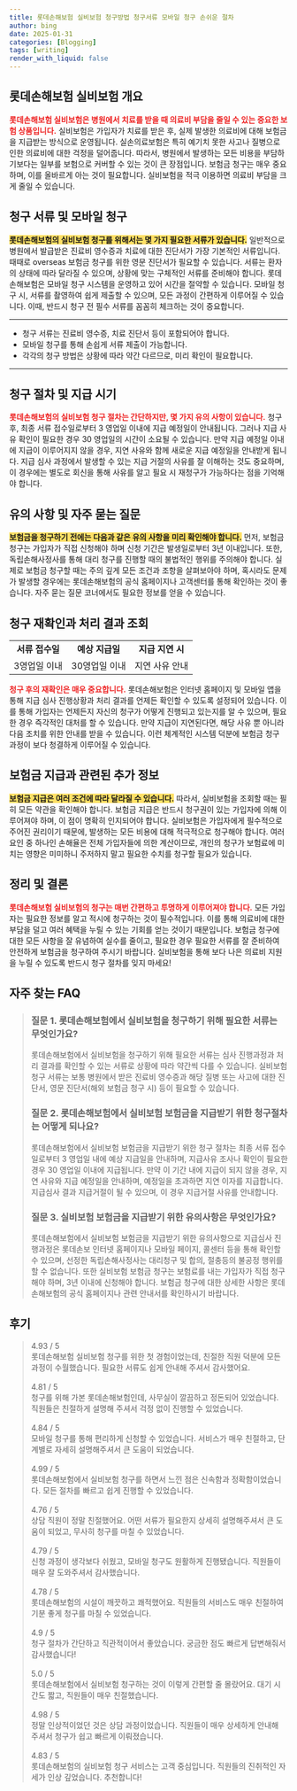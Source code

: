```yaml
---
title: 롯데손해보험 실비보험 청구방법 청구서류 모바일 청구 손쉬운 절차
author: bing
date: 2025-01-31
categories: [Blogging]
tags: [writing]
render_with_liquid: false
---
```



<h2 id='롯데손해보험 실비보험 개요'>롯데손해보험 실비보험 개요</h2>

<p><b><span style="color: #ee2323;">롯데손해보험 실비보험은 병원에서 치료를 받을 때 의료비 부담을 줄일 수 있는 중요한 보험 상품입니다.</span></b> 실비보험은 가입자가 치료를 받은 후, 실제 발생한 의료비에 대해 보험금을 지급받는 방식으로 운영됩니다. 실손의료보험은 특히 예기치 못한 사고나 질병으로 인한 의료비에 대한 걱정을 덜어줍니다. 따라서, 병원에서 발생하는 모든 비용을 부담하기보다는 일부를 보험으로 커버할 수 있는 것이 큰 장점입니다. 보험금 청구는 매우 중요하며, 이를 올바르게 아는 것이 필요합니다. 실비보험을 적극 이용하면 의료비 부담을 크게 줄일 수 있습니다.</p>

<h2 id='청구 서류 및 모바일 청구'>청구 서류 및 모바일 청구</h2>

<p><b><span style="background-color: #ffe066;">롯데손해보험의 실비보험 청구를 위해서는 몇 가지 필요한 서류가 있습니다.</span></b> 일반적으로 병원에서 발급받은 진료비 영수증과 치료에 대한 진단서가 가장 기본적인 서류입니다. 때때로 overseas 보험금 청구를 위한 영문 진단서가 필요할 수 있습니다. 서류는 환자의 상태에 따라 달라질 수 있으며, 상황에 맞는 구체적인 서류를 준비해야 합니다. 롯데손해보험은 모바일 청구 시스템을 운영하고 있어 시간을 절약할 수 있습니다. 모바일 청구 시, 서류를 촬영하여 쉽게 제출할 수 있으며, 모든 과정이 간편하게 이루어질 수 있습니다. 이때, 반드시 청구 전 필수 서류를 꼼꼼히 체크하는 것이 중요합니다.</p>

<hr />

<ul>
    <li>청구 서류는 진료비 영수증, 치료 진단서 등이 포함되어야 합니다.</li>
    <li>모바일 청구를 통해 손쉽게 서류 제출이 가능합니다.</li>
    <li>각각의 청구 방법은 상황에 따라 약간 다르므로, 미리 확인이 필요합니다.</li>
</ul>

<hr />

<h2 id='청구 절차 및 지급 시기'>청구 절차 및 지급 시기</h2>

<p><b><span style="color: #ee2323;">롯데손해보험의 실비보험 청구 절차는 간단하지만, 몇 가지 유의 사항이 있습니다.</span></b> 청구 후, 최종 서류 접수일로부터 3 영업일 이내에 지급 예정일이 안내됩니다. 그러나 지급 사유 확인이 필요한 경우 30 영업일의 시간이 소요될 수 있습니다. 만약 지급 예정일 이내에 지급이 이루어지지 않을 경우, 지연 사유와 함께 새로운 지급 예정일을 안내받게 됩니다. 지급 심사 과정에서 발생할 수 있는 지급 거절의 사유를 잘 이해하는 것도 중요하며, 이 경우에는 별도로 회신을 통해 사유를 알고 필요 시 재청구가 가능하다는 점을 기억해야 합니다.</p>

<h2 id='유의 사항 및 자주 묻는 질문'>유의 사항 및 자주 묻는 질문</h2>

<p><b><span style="background-color: #ffe066;">보험금을 청구하기 전에는 다음과 같은 유의 사항을 미리 확인해야 합니다.</span></b> 먼저, 보험금 청구는 가입자가 직접 신청해야 하며 신청 기간은 발생일로부터 3년 이내입니다. 또한, 독립손해사정사를 통해 대리 청구를 진행할 때의 불법적인 행위를 주의해야 합니다. 실제로 보험금 청구할 때는 주의 깊게 모든 조건과 조항을 살펴보아야 하며, 혹시라도 문제가 발생할 경우에는 롯데손해보험의 공식 홈페이지나 고객센터를 통해 확인하는 것이 좋습니다. 자주 묻는 질문 코너에서도 필요한 정보를 얻을 수 있습니다.</p>

<h2 id='청구 재확인과 처리 결과 조회'>청구 재확인과 처리 결과 조회</h2>

<table>
    <tr>
        <td style="text-align: center; height: 17px;"><b>서류 접수일</b></td>
        <td style="text-align: center; height: 17px;"><b>예상 지급일</b></td>
        <td style="text-align: center; height: 17px;"><b>지급 지연 시</b></td>
    </tr>
    <tr>
        <td style="text-align: center; height: 17px;">3영업일 이내</td>
        <td style="text-align: center; height: 17px;">30영업일 이내</td>
        <td style="text-align: center; height: 17px;">지연 사유 안내</td>
    </tr>
</table>

<p><b><span style="color: #ee2323;">청구 후의 재확인은 매우 중요합니다.</span></b> 롯데손해보험은 인터넷 홈페이지 및 모바일 앱을 통해 지급 심사 진행상황과 처리 결과를 언제든 확인할 수 있도록 설정되어 있습니다. 이를 통해 가입자는 언제든지 자신의 청구가 어떻게 진행되고 있는지를 알 수 있으며, 필요한 경우 즉각적인 대처를 할 수 있습니다. 만약 지급이 지연된다면, 해당 사유 뿐 아니라 다음 조치를 위한 안내를 받을 수 있습니다. 이런 체계적인 시스템 덕분에 보험금 청구 과정이 보다 청결하게 이루어질 수 있습니다.</p>

<h2 id='보험금 지급과 관련된 추가 정보'>보험금 지급과 관련된 추가 정보</h2>

<p><b><span style="background-color: #ffe066;">보험금 지급은 여러 조건에 따라 달라질 수 있습니다.</span></b> 따라서, 실비보험을 조회할 때는 필히 모든 약관을 확인해야 합니다. 보험금 지급은 반드시 청구권이 있는 가입자에 의해 이루어져야 하며, 이 점이 명확히 인지되어야 합니다. 실비보험은 가입자에게 필수적으로 주어진 권리이기 때문에, 발생하는 모든 비용에 대해 적극적으로 청구해야 합니다. 여러 요인 중 하나인 손해율은 전체 가입자들에 의한 계산이므로, 개인의 청구가 보험료에 미치는 영향은 미미하니 주저하지 말고 필요한 수치를 청구할 필요가 있습니다.</p>

<h2 id='정리 및 결론'>정리 및 결론</h2>

<p><b><span style="color: #ee2323;">롯데손해보험 실비보험의 청구는 매번 간편하고 투명하게 이루어져야 합니다.</span></b> 모든 가입자는 필요한 정보를 알고 적시에 청구하는 것이 필수적입니다. 이를 통해 의료비에 대한 부담을 덜고 여러 혜택을 누릴 수 있는 기회를 얻는 것이기 때문입니다. 보험금 청구에 대한 모든 사항을 잘 유념하여 실수를 줄이고, 필요한 경우 필요한 서류를 잘 준비하여 안전하게 보험금을 청구하여 주시기 바랍니다. 실비보험을 통해 보다 나은 의료비 지원을 누릴 수 있도록 반드시 청구 절차를 잊지 마세요!</p>


<h2 id='자주_찾는_FAQ'>자주 찾는 FAQ</h2>
<div itemscope="" itemtype="https://schema.org/FAQPage"> 
<blockquote> 
<div itemscope="" itemprop="mainEntity" itemtype="https://schema.org/Question">
<h3 itemprop="name">질문 1. 롯데손해보험에서 실비보험을 청구하기 위해 필요한 서류는 무엇인가요?</h3>
<div itemscope="" itemprop="acceptedAnswer" itemtype="https://schema.org/Answer">
<span itemprop="text"> 
<p>롯데손해보험에서 실비보험을 청구하기 위해 필요한 서류는 심사 진행과정과 처리 결과를 확인할 수 있는 서류로 상황에 따라 약간씩 다를 수 있습니다. 실비보험 청구 서류는 보통 병원에서 받은 진료비 영수증과 해당 질병 또는 사고에 대한 진단서, 영문 진단서(해외 보험금 청구 시) 등이 필요할 수 있습니다.</p> 
</span> 
</div> 
</div> 

<div itemscope="" itemprop="mainEntity" itemtype="https://schema.org/Question">
<h3 itemprop="name">질문 2. 롯데손해보험에서 실비보험 보험금을 지급받기 위한 청구절차는 어떻게 되나요?</h3>
<div itemscope="" itemprop="acceptedAnswer" itemtype="https://schema.org/Answer">
<span itemprop="text"> 
<p>롯데손해보험에서 실비보험 보험금을 지급받기 위한 청구 절차는 최종 서류 접수일로부터 3 영업일 내에 예상 지급일을 안내하며, 지급사유 조사나 확인이 필요한 경우 30 영업일 이내에 지급됩니다. 만약 이 기간 내에 지급이 되지 않을 경우, 지연 사유와 지급 예정일을 안내하며, 예정일을 초과하면 지연 이자를 지급합니다. 지급심사 결과 지급거절이 될 수 있으며, 이 경우 지급거절 사유를 안내합니다.</p> 
</span> 
</div> 
</div> 

<div itemscope="" itemprop="mainEntity" itemtype="https://schema.org/Question">
<h3 itemprop="name">질문 3. 실비보험 보험금을 지급받기 위한 유의사항은 무엇인가요?</h3>
<div itemscope="" itemprop="acceptedAnswer" itemtype="https://schema.org/Answer">
<span itemprop="text"> 
<p>롯데손해보험에서 실비보험 보험금을 지급받기 위한 유의사항으로 지급심사 진행과정은 롯데손보 인터넷 홈페이지나 모바일 페이지, 콜센터 등을 통해 확인할 수 있으며, 선정한 독립손해사정사는 대리청구 및 합의, 절충등의 불공정 행위를 할 수 없습니다. 또한 실비보험 보험금 청구는 보험료를 내는 가입자가 직접 청구해야 하며, 3년 이내에 신청해야 합니다. 보험금 청구에 대한 상세한 사항은 롯데손해보험의 공식 홈페이지나 관련 안내서를 확인하시기 바랍니다.</p> 
</span>
</div> 
</div> 

</blockquote> 
</div>
<h2 id='후기'>후기</h2>
<div itemscope itemtype="https://schema.org/Product">
  <blockquote>
  <div itemprop="review" itemscope itemtype="https://schema.org/Review">
      <div itemprop="reviewRating" itemscope itemtype="https://schema.org/Rating"> <span itemprop="ratingValue">4.93</span> / <span itemprop="bestRating">5</span> </div>
      <span itemprop="reviewBody">롯데손해보험 실비보험 청구를 위한 첫 경험이었는데, 친절한 직원 덕분에 모든 과정이 수월했습니다. 필요한 서류도 쉽게 안내해 주셔서 감사했어요.</span>
  </div>
  <br>
  <div itemprop="review" itemscope itemtype="https://schema.org/Review">
      <div itemprop="reviewRating" itemscope itemtype="https://schema.org/Rating"> <span itemprop="ratingValue">4.81</span> / <span itemprop="bestRating">5</span> </div>
      <span itemprop="reviewBody">청구를 위해 가본 롯데손해보험인데, 사무실이 깔끔하고 정돈되어 있었습니다. 직원들은 친절하게 설명해 주셔서 걱정 없이 진행할 수 있었습니다.</span>
  </div>
  <br>
  <div itemprop="review" itemscope itemtype="https://schema.org/Review">
      <div itemprop="reviewRating" itemscope itemtype="https://schema.org/Rating"> <span itemprop="ratingValue">4.84</span> / <span itemprop="bestRating">5</span> </div>
      <span itemprop="reviewBody">모바일 청구를 통해 편리하게 신청할 수 있었습니다. 서비스가 매우 친절하고, 단계별로 자세히 설명해주셔서 큰 도움이 되었습니다.</span>
  </div>
  <br>
  <div itemprop="review" itemscope itemtype="https://schema.org/Review">
      <div itemprop="reviewRating" itemscope itemtype="https://schema.org/Rating"> <span itemprop="ratingValue">4.99</span> / <span itemprop="bestRating">5</span> </div>
      <span itemprop="reviewBody">롯데손해보험에서 실비보험 청구를 하면서 느낀 점은 신속함과 정확함이었습니다. 모든 절차를 빠르고 쉽게 진행할 수 있었습니다.</span>
  </div>
  <br>
  <div itemprop="review" itemscope itemtype="https://schema.org/Review">
      <div itemprop="reviewRating" itemscope itemtype="https://schema.org/Rating"> <span itemprop="ratingValue">4.76</span> / <span itemprop="bestRating">5</span> </div>
      <span itemprop="reviewBody">상담 직원이 정말 친절했어요. 어떤 서류가 필요한지 상세히 설명해주셔서 큰 도움이 되었고, 무사히 청구를 마칠 수 있었습니다.</span>
  </div>
  <br>
  <div itemprop="review" itemscope itemtype="https://schema.org/Review">
      <div itemprop="reviewRating" itemscope itemtype="https://schema.org/Rating"> <span itemprop="ratingValue">4.79</span> / <span itemprop="bestRating">5</span> </div>
      <span itemprop="reviewBody">신청 과정이 생각보다 쉬웠고, 모바일 청구도 원활하게 진행됐습니다. 직원들이 매우 잘 도와주셔서 감사했습니다.</span>
  </div>
  <br>
  <div itemprop="review" itemscope itemtype="https://schema.org/Review">
      <div itemprop="reviewRating" itemscope itemtype="https://schema.org/Rating"> <span itemprop="ratingValue">4.78</span> / <span itemprop="bestRating">5</span> </div>
      <span itemprop="reviewBody">롯데손해보험의 시설이 깨끗하고 쾌적했어요. 직원들의 서비스도 매우 친절하여 기분 좋게 청구를 마칠 수 있었습니다.</span>
  </div>
  <br>
  <div itemprop="review" itemscope itemtype="https://schema.org/Review">
      <div itemprop="reviewRating" itemscope itemtype="https://schema.org/Rating"> <span itemprop="ratingValue">4.9</span> / <span itemprop="bestRating">5</span> </div>
      <span itemprop="reviewBody">청구 절차가 간단하고 직관적이어서 좋았습니다. 궁금한 점도 빠르게 답변해줘서 감사했습니다!</span>
  </div>
  <br>
  <div itemprop="review" itemscope itemtype="https://schema.org/Review">
      <div itemprop="reviewRating" itemscope itemtype="https://schema.org/Rating"> <span itemprop="ratingValue">5.0</span> / <span itemprop="bestRating">5</span> </div>
      <span itemprop="reviewBody">롯데손해보험에서 실비보험 청구하는 것이 이렇게 간편할 줄 몰랐어요. 대기 시간도 짧고, 직원들이 매우 친절했습니다.</span>
  </div>
  <br>
  <div itemprop="review" itemscope itemtype="https://schema.org/Review">
      <div itemprop="reviewRating" itemscope itemtype="https://schema.org/Rating"> <span itemprop="ratingValue">4.98</span> / <span itemprop="bestRating">5</span> </div>
      <span itemprop="reviewBody">정말 인상적이었던 것은 상담 과정이었습니다. 직원들이 매우 상세하게 안내해 주셔서 청구가 쉽고 빠르게 이뤄졌습니다.</span>
  </div>
  <br>
  <div itemprop="review" itemscope itemtype="https://schema.org/Review">
      <div itemprop="reviewRating" itemscope itemtype="https://schema.org/Rating"> <span itemprop="ratingValue">4.83</span> / <span itemprop="bestRating">5</span> </div>
      <span itemprop="reviewBody">롯데손해보험의 실비보험 청구 서비스는 고객 중심입니다. 직원들의 진취적인 자세가 인상 깊었습니다. 추천합니다!</span>
  </div>
  </blockquote>
</div>
